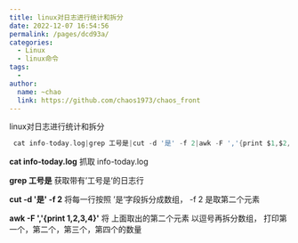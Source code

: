 ```yaml
---
title: linux对日志进行统计和拆分
date: 2022-12-07 16:54:56
permalink: /pages/dcd93a/
categories:
  - Linux
  - linux命令
tags:
  - 
author: 
  name: ~chao
  link: https://github.com/chaos1973/chaos_front
---
```

linux对日志进行统计和拆分



```c
 cat info-today.log|grep 工号是|cut -d '是' -f 2|awk -F ','{print $1,$2,$3,$4}'
```



**cat info-today.log**    抓取 info-today.log          

**grep 工号是**      获取带有’工号是‘的日志行

**cut -d '是' -f 2**  将每一行按照 ’是‘字段拆分成数组， -f 2 是取第二个元素

**awk -F ','{print $1,$2,$3,$4}'**  将 上面取出的第二个元素 以逗号再拆分数组， 打印第一个，第二个，第三个，第四个的数量